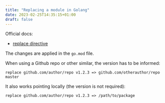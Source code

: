 ```yaml
---
title: "Replacing a module in Golang"
date: 2023-02-25T14:35:15+01:00
draft: false
---
```


Official docs:
* [replace directive](https://go.dev/ref/mod#go-mod-file-replace)

The changes are applied in the `go.mod` file.

When using a Github repo or other similar, the version has to be informed:
```
replace github.com/author/repo v1.2.3 => github.com/otherauthor/repo master
```

It also works pointing locally (the version is not required):
```
replace github.com/author/repo v1.2.3 => /path/to/package
```